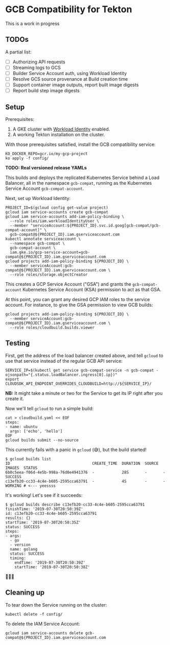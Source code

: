 # GCB Compatibility for Tekton

This is a work in progress

## TODOs

A partial list:

- [ ] Authorizing API requests
- [ ] Streaming logs to GCS
- [ ] Builder Service Account auth, using Workload Identity
- [ ] Resolve GCS source provenance at Build creation time
- [ ] Support container image outputs, report built image digests
- [ ] Report build step image digests

## Setup

Prerequisites:

1. A GKE cluster with [Workload Identity](https://cloud.google.com/kubernetes-engine/docs/how-to/workload-identity) enabled.
1. A working Tekton installation on the cluster.

With those prerequisites satisfied, install the GCB compatibility service:

```
KO_DOCKER_REPO=gcr.io/my-gcp-project
ko apply -f config/
```

**TODO: Real versioned release YAMLs**

This builds and deploys the replicated Kubernetes Service behind a Load
Balancer, all in the namespace `gcb-compat`, running as the Kubernetes Service
Account `gcb-compat-account`.

Next, set up Workload Identity:

```
PROJECT_ID=$(gcloud config get-value project)
gcloud iam service-accounts create gcb-compat
gcloud iam service-accounts add-iam-policy-binding \
  --role roles/iam.workloadIdentityUser \
  --member "serviceAccount:${PROJECT_ID}.svc.id.goog[gcb-compat/gcb-compat-account]" \
  gcb-compat@${PROJECT_ID}.iam.gserviceaccount.com
kubectl annotate serviceaccount \
  --namespace gcb-compat \
  gcb-compat-account \
  iam.gke.io/gcp-service-account=gcb-compat@${PROJECT_ID}.iam.gserviceaccount.com
gcloud projects add-iam-policy-binding ${PROJECT_ID} \
  --member serviceAccount:gcb-compat@${PROJECT_ID}.iam.gserviceaccount.com \
  --role roles/storage.objectCreator
```

This creates a GCP Service Account ("GSA") and grants the `gcb-compat-account`
Kubernetes Service Account (KSA) permission to act as that GSA.

At this point, you can grant any desired GCP IAM roles to the service account.
For instance, to give the GSA permission to view GCB builds:

```
gcloud projects add-iam-policy-binding ${PROJECT_ID} \
  --member serviceAccount:gcb-compat@${PROJECT_ID}.iam.gserviceaccount.com \
  --role roles/cloudbuild.builds.viewer
```

## Testing

First, get the address of the load balancer created above, and tell `gcloud` to
use that service instead of the regular GCB API service:

```
SERVICE_IP=$(kubectl get service gcb-compat-service -n gcb-compat -ojsonpath="{.status.loadBalancer.ingress[0].ip})"
export CLOUDSDK_API_ENDPOINT_OVERRIDES_CLOUDBUILD=http://${SERVICE_IP}/
```

**NB:** It might take a minute or two for the Service to get its IP right after
you create it.

Now we'll tell `gcloud` to run a simple build:

```
cat > cloudbuild.yaml << EOF
steps:
- name: ubuntu
  args: ['echo', 'hello']
EOF
gcloud builds submit --no-source
```

This currently fails with a panic in `gcloud` (😅), but the build started!

```
$ gcloud builds list
ID                                    CREATE_TIME  DURATION  SOURCE  IMAGES  STATUS
6b0c5eea-f06d-4e5b-998a-76d0e4941376  -            28S       -       -       SUCCESS
c13efb20-cc33-4c4e-b605-2595cca63791  -            4S        -       -       WORKING # <--- yeessss
```

It's working! Let's see if it succeeds:

```
$ gcloud builds describe c13efb20-cc33-4c4e-b605-2595cca63791
finishTime: '2019-07-30T20:50:39Z'
id: c13efb20-cc33-4c4e-b605-2595cca63791
results: {}
startTime: '2019-07-30T20:50:35Z'
status: SUCCESS
steps:
- args:
  - go
  - version
  name: golang
  status: SUCCESS
  timing:
    endTime: '2019-07-30T20:50:39Z'
    startTime: '2019-07-30T20:50:38Z'
```

🎉🎉🎉


## Cleaning up

To tear down the Service running on the cluster:

```
kubectl delete -f config/
```

To delete the IAM Service Account:

```
gcloud iam service-accounts delete gcb-compat@${PROJECT_ID}.iam.gserviceaccount.com
```
